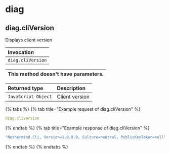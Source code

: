 # diag


## diag.cliVersion

Displays client version 


| Invocation |
| :--- |
| `diag.cliVersion` |

| This method doesn't have parameters. |
| :--- |

| Returned type | Description |
| :--- | :--- |
| `JavaScript Object` | Client version |

{% tabs %}
{% tab title="Example request of diag.cliVersion" %}
```yaml
diag.cliVersion
```
{% endtab %}
{% tab title="Example response of diag.cliVersion" %}
```yaml
"Nethermind.Cli, Version=1.0.0.0, Culture=neutral, PublicKeyToken=null"
```
{% endtab %}
{% endtabs %}

